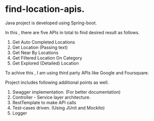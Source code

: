 # find-location-apis.

Java project is developed using Spring-boot.

In this , there are five APIs in total to find desired result as follows.
1. Get Auto Completed Locations
2. Get Location (Passing text)
3. Get Near By Locations
4. Get Filtered Location On Category
5. Get Explored (Detailed) Location

To achive this , I am using third party APIs like Google and Foursquare.

Project includes following additional points as well.

1. Swagger implementation. (For better documentation)
2. Controller - Service layer architecture.
3. RestTemplate to make API calls
4. Test-cases driven. (Using JUnit and Mockito)
5. Logger




